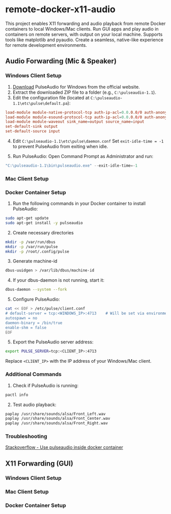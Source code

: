 # remote-docker-x11-audio

This project enables X11 forwarding and audio playback from remote Docker containers to local Windows/Mac clients. Run GUI apps and play audio in containers on remote servers, with output on your local machine. Supports tools like matplotlib and pyaudio. Create a seamless, native-like experience for remote development environments.

## Audio Forwarding (Mic & Speaker)

### Windows Client Setup

1. [Download](http://bosmans.ch/pulseaudio/pulseaudio-1.1.zip) PulseAudio for Windows from the official website.
2. Extract the downloaded ZIP file to a folder (e.g., `C:\pulseaudio-1.1`).
3. Edit the configuration file (located at `C:\pulseaudio-1.1\etc\pulse\default.pa`):

```conf
load-module module-native-protocol-tcp auth-ip-acl=0.0.0.0/0 auth-anonymous=1
load-module module-esound-protocol-tcp auth-ip-acl=0.0.0.0/0 auth-anonymous=1
load-module module-waveout sink_name=output source_name=input
set-default-sink output
set-default-source input
```

4. Edit `C:\pulseaudio-1.1\etc\pulse\daemon.conf`
   Set `exit-idle-time = -1` to prevent PulseAudio from exiting when idle.

5. Run PulseAudio:
   Open Command Prompt as Administrator and run:

```powershell
"C:\pulseaudio-1.1\bin\pulseaudio.exe" --exit-idle-time=-1
```

### Mac Client Setup

### Docker Container Setup

1. Run the following commands in your Docker container to install PulseAudio:

```bash
sudo apt-get update
sudo apt-get install -y pulseaudio
```

2. Create necessary directories

```bash
mkdir -p /var/run/dbus
mkdir -p /var/run/pulse
mkdir -p /root/.config/pulse
```

3. Generate machine-id

```bash
dbus-uuidgen > /var/lib/dbus/machine-id
```

4. If your dbus-daemon is not running, start it:

```bash
dbus-daemon --system --fork
```

5. Configure PulseAudio:

```bash
cat << EOF > /etc/pulse/client.conf
# default-server = tcp:<WINDOWS_IP>:4713    # Will be set via environment variable
autospawn = no
daemon-binary = /bin/true
enable-shm = false
EOF
```

5. Export the PulseAudio server address:

```bash
export PULSE_SERVER=tcp:<CLIENT_IP>:4713
```

Replace `<CLIENT_IP>` with the IP address of your Windows/Mac client.


### Additional Commands

1. Check if PulseAudio is running:

```bash
pactl info
```

2. Test audio playback:

```bash
paplay /usr/share/sounds/alsa/Front_Left.wav
paplay /usr/share/sounds/alsa/Front_Center.wav
paplay /usr/share/sounds/alsa/Front_Right.wav
```

### Troubleshooting

[Stackoverflow - Use pulseaudio inside docker container](https://stackoverflow.com/questions/64037579/running-pulseaudio-inside-docker-container-to-record-system-audio)

## X11 Forwarding (GUI)

### Windows Client Setup

### Mac Client Setup

### Docker Container Setup

